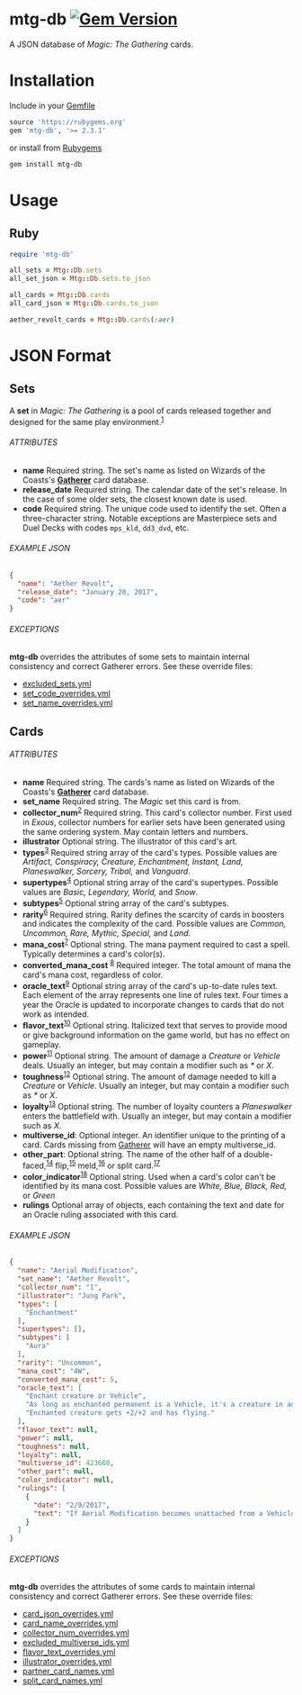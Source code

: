 mtg-db [![Gem Version](https://badge.fury.io/rb/mtg-db.svg)](
  https://rubygems.org/gems/mtg-db)
======
A JSON database of _Magic: The Gathering_ cards.

# Installation
Include in your [Gemfile]
```ruby
source 'https://rubygems.org'
gem 'mtg-db', '>= 2.3.1'
```
or install from [Rubygems]
```bash
gem install mtg-db
```

[Gemfile]: https://bundler.io/gemfile.html
[Rubygems]: https://rubygems.org/

# Usage
## Ruby
```ruby
require 'mtg-db'

all_sets = Mtg::Db.sets
all_set_json = Mtg::Db.sets.to_json

all_cards = Mtg::Db.cards
all_card_json = Mtg::Db.cards.to_json

aether_revolt_cards = Mtg::Db.cards(:aer)
```

# JSON Format

## Sets
A **set** in _Magic: The Gathering_ is a pool of cards released together and designed for the same play environment.<sup>[1]</sup>

[1]: https://mtg.gamepedia.com/Set

###### ATTRIBUTES
- **name** Required string. The set's name as listed on Wizards of the Coasts's **[Gatherer]** card database.
- **release_date** Required string. The calendar date of the set's release. In the case of some older sets, the closest known date is used.
- **code** Required string. The unique code used to identify the set. Often a three-character string. Notable exceptions are Masterpiece sets and Duel Decks with codes `mps_kld`, `dd3_dvd`, etc.

[Gatherer]: http://gatherer.wizards.com/Pages/Default.aspx

###### EXAMPLE JSON
```json
{
  "name": "Aether Revolt",
  "release_date": "January 20, 2017",
  "code": "aer"
}
```

###### EXCEPTIONS
**mtg-db** overrides the attributes of some sets to maintain internal consistency and correct Gatherer errors. See these override files:
- [excluded_sets.yml](script/data/excluded_sets.yml)
- [set_code_overrides.yml](script/data/set_code_overrides.yml)
- [set_name_overrides.yml](script/data/set_name_overrides.yml)

## Cards

###### ATTRIBUTES
- **name** Required string. The cards's name as listed on Wizards of the Coasts's **[Gatherer]** card database.
- **set_name** Required string. The _Magic_ set this card is from.
- **collector_num**<sup>[2]</sup> Required string. This card's collector number. First used in _Exous_, collector numbers for earlier sets have been generated using the same ordering system. May contain letters and numbers.
- **illustrator** Optional string. The illustrator of this card's art.
- **types**<sup>[3]</sup> Required string array of the card's types. Possible values are _Artifact, Conspiracy, Creature, Enchantment, Instant, Land, Planeswalker, Sorcery, Tribal,_ and _Vanguard_.
- **supertypes**<sup>[4]</sup> Optional string array of the card's supertypes. Possible values are _Basic, Legendary, World,_ and _Snow_.
- **subtypes**<sup>[5]</sup> Optional string array of the card's subtypes.
- **rarity**<sup>[6]</sup> Required string. Rarity defines the scarcity of cards in boosters and indicates the complexity of the card. Possible values are _Common, Uncommon, Rare, Mythic, Special,_ and _Land_.
- **mana_cost**<sup>[7]</sup> Optional string. The mana payment required to cast a spell. Typically determines a card's color(s).
- **converted_mana_cost** <sup>[8]</sup> Required integer. The total amount of mana the card's mana cost, regardless of color.
- **oracle_text**<sup>[9]</sup> Optional string array of the card's up-to-date rules text. Each element of the array represents one line of rules text. Four times a year the Oracle is updated to incorporate changes to cards that do not work as intended.
- **flavor_text**<sup>[10]</sup> Optional string. Italicized text that serves to provide mood or give background information on the game world, but has no effect on gameplay.
- **power**<sup>[11]</sup> Optional string. The amount of damage a _Creature_ or _Vehicle_ deals. Usually an integer, but may contain a modifier such as _*_ or _X_.
- **toughness**<sup>[12]</sup> Optional string. The amount of damage needed to kill a _Creature_ or _Vehicle_. Usually an integer, but may contain a modifier such as _*_ or _X_.
- **loyalty**<sup>[13]</sup> Optional string. The number of loyalty counters a _Planeswalker_ enters the battlefield with. Usually an integer, but may contain a modifier such as _X_.
- **multiverse_id**: Optional integer. An identifier unique to the printing of a card. Cards missing from [Gatherer] will have an empty multiverse_id.
- **other_part**: Optional string. The name of the other half of a double-faced,<sup>[14]</sup> flip,<sup>[15]</sup> meld,<sup>[16]</sup> or split card.<sup>[17]</sup>
- **color_indicator**<sup>[18]</sup> Optional string. Used when a card's color can't be identified by its mana cost. Possible values are _White, Blue, Black, Red,_ or _Green_
- **rulings** Optional array of objects, each containing the text and date for an Oracle ruling associated with this card.

[Gatherer]: http://gatherer.wizards.com/Pages/Default.aspx
[2]: https://mtg.gamepedia.com/Collector_number
[3]: https://mtg.gamepedia.com/Card_type
[4]: https://mtg.gamepedia.com/Supertype
[5]: https://mtg.gamepedia.com/Subtype
[6]: https://mtg.gamepedia.com/Rarity
[7]: https://mtg.gamepedia.com/Mana_cost
[8]: https://mtg.gamepedia.com/Mana#Converted_mana_cost
[9]: https://mtg.gamepedia.com/Rules_text
[10]: https://mtg.gamepedia.com/Flavor_text
[11]: https://mtg.gamepedia.com/Power_and_toughness#Power
[12]: https://mtg.gamepedia.com/Power_and_toughness#Toughness
[13]: https://mtg.gamepedia.com/Loyalty
[14]: https://mtg.gamepedia.com/Double-faced_card
[15]: https://mtg.gamepedia.com/Flip_card
[16]: https://mtg.gamepedia.com/Meld_card
[17]: https://mtg.gamepedia.com/Split_card
[18]: https://mtg.gamepedia.com/Color_indicator

###### EXAMPLE JSON
```json
{
  "name": "Aerial Modification",
  "set_name": "Aether Revolt",
  "collector_num": "1",
  "illustrator": "Jung Park",
  "types": [
    "Enchantment"
  ],
  "supertypes": [],
  "subtypes": [
    "Aura"
  ],
  "rarity": "Uncommon",
  "mana_cost": "4W",
  "converted_mana_cost": 5,
  "oracle_text": [
    "Enchant creature or Vehicle",
    "As long as enchanted permanent is a Vehicle, it's a creature in addition to its other types.",
    "Enchanted creature gets +2/+2 and has flying."
  ],
  "flavor_text": null,
  "power": null,
  "toughness": null,
  "loyalty": null,
  "multiverse_id": 423668,
  "other_part": null,
  "color_indicator": null,
  "rulings": [
    {
      "date": "2/9/2017",
      "text": "If Aerial Modification becomes unattached from a Vehicle that’s attacking or blocking, that Vehicle will be removed from combat unless another effect (such as its crew ability) is also making it a creature."
    }
  ]
}
```

###### EXCEPTIONS
**mtg-db** overrides the attributes of some cards to maintain internal consistency and correct Gatherer errors. See these override files:
- [card_json_overrides.yml](script/data/card_json_overrides.yml)
- [card_name_overrides.yml](script/data/card_name_overrides.yml)
- [collector_num_overrides.yml](script/data/collector_num_overrides.yml)
- [excluded_multiverse_ids.yml](script/data/excluded_multiverse_ids.yml)
- [flavor_text_overrides.yml](script/data/flavor_text_overrides.yml)
- [illustrator_overrides.yml](script/data/illustrator_overrides.yml)
- [partner_card_names.yml](script/data/partner_card_names.yml)
- [split_card_names.yml](script/data/split_card_names.yml)

